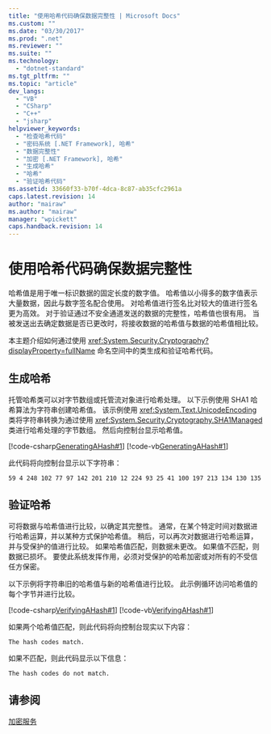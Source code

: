 ```yaml
---
title: "使用哈希代码确保数据完整性 | Microsoft Docs"
ms.custom: ""
ms.date: "03/30/2017"
ms.prod: ".net"
ms.reviewer: ""
ms.suite: ""
ms.technology: 
  - "dotnet-standard"
ms.tgt_pltfrm: ""
ms.topic: "article"
dev_langs: 
  - "VB"
  - "CSharp"
  - "C++"
  - "jsharp"
helpviewer_keywords: 
  - "检查哈希代码"
  - "密码系统 [.NET Framework], 哈希"
  - "数据完整性"
  - "加密 [.NET Framework], 哈希"
  - "生成哈希"
  - "哈希"
  - "验证哈希代码"
ms.assetid: 33660f33-b70f-4dca-8c87-ab35cfc2961a
caps.latest.revision: 14
author: "mairaw"
ms.author: "mairaw"
manager: "wpickett"
caps.handback.revision: 14
---
```

# 使用哈希代码确保数据完整性
哈希值是用于唯一标识数据的固定长度的数字值。  哈希值以小得多的数字值表示大量数据，因此与数字签名配合使用。  对哈希值进行签名比对较大的值进行签名更为高效。  对于验证通过不安全通道发送的数据的完整性，哈希值也很有用。  当被发送出去确定数据是否已更改时，将接收数据的哈希值与数据的哈希值相比较。  
  
 本主题介绍如何通过使用 <xref:System.Security.Cryptography?displayProperty=fullName> 命名空间中的类生成和验证哈希代码。  
  
## 生成哈希  
 托管哈希类可以对字节数组或托管流对象进行哈希处理。  以下示例使用 SHA1 哈希算法为字符串创建哈希值。  该示例使用 <xref:System.Text.UnicodeEncoding> 类将字符串转换为通过使用 <xref:System.Security.Cryptography.SHA1Managed> 类进行哈希处理的字节数组。  然后向控制台显示哈希值。  
  
 [!code-csharp[GeneratingAHash#1](../../../samples/snippets/csharp/VS_Snippets_CLR/generatingahash/cs/program.cs#1)]
 [!code-vb[GeneratingAHash#1](../../../samples/snippets/visualbasic/VS_Snippets_CLR/generatingahash/vb/program.vb#1)]  
  
 此代码将向控制台显示以下字符串：  
  
 `59 4 248 102 77 97 142 201 210 12 224 93 25 41 100 197 213 134 130 135`  
  
## 验证哈希  
 可将数据与哈希值进行比较，以确定其完整性。  通常，在某个特定时间对数据进行哈希运算，并以某种方式保护哈希值。  稍后，可以再次对数据进行哈希运算，并与受保护的值进行比较。  如果哈希值匹配，则数据未更改。  如果值不匹配，则数据已损坏。  要使此系统发挥作用，必须对受保护的哈希加密或对所有的不受信任方保密。  
  
 以下示例将字符串旧的哈希值与新的哈希值进行比较。  此示例循环访问哈希值的每个字节并进行比较。  
  
 [!code-csharp[VerifyingAHash#1](../../../samples/snippets/csharp/VS_Snippets_CLR/verifyingahash/cs/program.cs#1)]
 [!code-vb[VerifyingAHash#1](../../../samples/snippets/visualbasic/VS_Snippets_CLR/verifyingahash/vb/program.vb#1)]  
  
 如果两个哈希值匹配，则此代码将向控制台现实以下内容：  
  
```  
The hash codes match.  
```  
  
 如果不匹配，则此代码显示以下信息：  
  
```  
The hash codes do not match.  
```  
  
## 请参阅  
 [加密服务](../../../docs/standard/security/cryptographic-services.md)